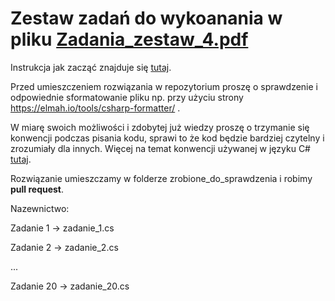 # Zestaw zadań do wykoanania w pliku [Zadania_zestaw_4.pdf](./Zadania_zestaw_4.pdf)

Instrukcja jak zacząć znajduje się [tutaj](../README.md).

Przed umieszczeniem rozwiązania w repozytorium proszę o sprawdzenie i odpowiednie sformatowanie pliku np. przy użyciu strony https://elmah.io/tools/csharp-formatter/ .

W miarę swoich możliwości i zdobytej już wiedzy proszę o trzymanie się konwencji podczas pisania kodu, sprawi to że kod będzie bardziej czytelny i zrozumiały dla innych.
Więcej na temat konwencji używanej w języku C# [tutaj](https://learn.microsoft.com/en-us/dotnet/csharp/fundamentals/coding-style/coding-conventions).

Rozwiązanie umieszczamy w folderze zrobione_do_sprawdzenia i robimy **pull request**.

Nazewnictwo:

Zadanie 1 -> zadanie_1.cs

Zadanie 2 -> zadanie_2.cs

...

Zadanie 20 -> zadanie_20.cs
